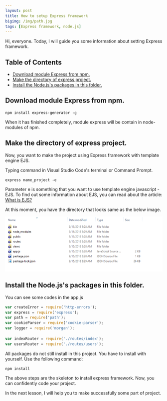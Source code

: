 ```yaml
---
layout: post
title: How to setup Express framework
bigimg: /img/path.jpg
tags: [Express framework, node.js] 
---
```


Hi, everyone. Today, I will guide you some information about setting Express framework.


## Table of Contents
- [Download module Express from npm.](#download-module-express-from-npm)
- [Make the directory of express project.](#make-the-directory-of-express-project)
- [Install the Node.js's packages in this folder.](#install-the-node.js's-package-in-this-folder)


## Download module Express from npm.

```
npm install express-generator -g
```

When it has finished completely, module express will be contain in node-modules of npm. 


## Make the directory of express project. 
Now, you want to make the project using Express framework with template engine EJS. 

Typing command in Visual Studio Code's terminal or Command Prompt.

```
express name_project -e
```

Parameter e is something that you want to use template engine javascript - EJS. 
To find out some information about EJS, you can read about the article: [What is EJS?](https://ducmanhphan.github.io/2018-09-15-What-is-EJS/)

At this moment, you have the directory that looks same as the below image. 

![Directory of Express project](/img/sample_express.png)


## Install the Node.js's packages in this folder. 
You can see some codes in the app.js

```Javascript
var createError = require('http-errors');
var express = require('express');
var path = require('path');
var cookieParser = require('cookie-parser');
var logger = require('morgan');

var indexRouter = require('./routes/index');
var usersRouter = require('./routes/users');
```

All packages do not still install in this project. You have to install with yourself. Use the following command:

``` 
npm install 
```

The above steps are the skeleton to install express framework. Now, you can confidently code your project. 

In the next lesson, I will help you to make successfully some part of project. 
